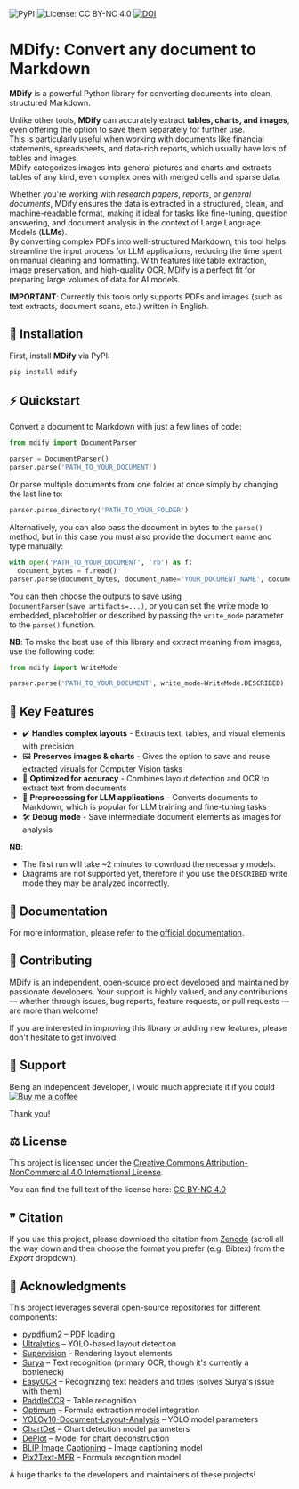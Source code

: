 ![PyPI](https://img.shields.io/pypi/v/mdify?color=red)
![License: CC BY-NC 4.0](https://img.shields.io/badge/License-CC%20BY%20NC%204.0-lightgrey)
[![DOI](https://zenodo.org/badge/DOI/10.5281/zenodo.14795743.svg)](https://doi.org/10.5281/zenodo.14795743)

# MDify: Convert any document to Markdown  

**MDify** is a powerful Python library for converting documents into clean, structured Markdown.

Unlike other tools, **MDify** can accurately extract **tables, charts, and images**, even offering the option to save them separately for further use. \
This is particularly useful when working with documents like financial statements, spreadsheets, and data-rich reports, which usually have lots of tables and images. \
MDify categorizes images into general pictures and charts and extracts tables of any kind, even complex ones with merged cells and sparse data.

Whether you're working with *research papers*, *reports*, or *general documents*, MDify ensures the data is extracted in a structured, clean, and machine-readable format, making it ideal for tasks like fine-tuning, question answering, and document analysis in the context of Large Language Models (**LLMs**). \
By converting complex PDFs into well-structured Markdown, this tool helps streamline the input process for LLM applications, reducing the time spent on manual cleaning and formatting. With features like table extraction, image preservation, and high-quality OCR, MDify is a perfect fit for preparing large volumes of data for AI models.

**IMPORTANT**: Currently this tools only supports PDFs and images (such as text extracts, document scans, etc.) written in English.

## 🚀 Installation  
First, install **MDify** via PyPI:  

```sh
pip install mdify
```


## ⚡ Quickstart  
Convert a document to Markdown with just a few lines of code:
```python
from mdify import DocumentParser

parser = DocumentParser()
parser.parse('PATH_TO_YOUR_DOCUMENT')
```

Or parse multiple documents from one folder at once simply by changing the last line to:
```python
parser.parse_directory('PATH_TO_YOUR_FOLDER')
```

Alternatively, you can also pass the document in bytes to the `parse()` method, but in this case you must also provide the document name and type manually:
```python
with open('PATH_TO_YOUR_DOCUMENT', 'rb') as f:
  document_bytes = f.read()
parser.parse(document_bytes, document_name='YOUR_DOCUMENT_NAME', document_type='pdf')
```

You can then choose the outputs to save using `DocumentParser(save_artifacts=...)`, or you can set the write mode to embedded, placeholder or described by passing the `write_mode` parameter to the `parse()` function.

**NB**: To make the best use of this library and extract meaning from images, use the following code:
```python
from mdify import WriteMode

parser.parse('PATH_TO_YOUR_DOCUMENT', write_mode=WriteMode.DESCRIBED)
```


## 🔹 Key Features  
- ✔️ **Handles complex layouts** - Extracts text, tables, and visual elements with precision
- 🖼️ **Preserves images & charts** - Gives the option to save and reuse extracted visuals for Computer Vision tasks
- 🎯 **Optimized for accuracy** - Combines layout detection and OCR to extract text from documents
- 🤖 **Preprocessing for LLM applications** - Converts documents to Markdown, which is popular for LLM training and fine-tuning tasks
- 🛠️ **Debug mode** - Save intermediate document elements as images for analysis

**NB**:
- The first run will take ~2 minutes to download the necessary models.
- Diagrams are not supported yet, therefore if you use the `DESCRIBED` write mode they may be analyzed incorrectly.


## 📄 Documentation
For more information, please refer to the [official documentation](https://stefanodangelo.github.io/mdify/).


## 🤝 Contributing
MDify is an independent, open-source project developed and maintained by passionate developers. Your support is highly valued, and any contributions — whether through issues, bug reports, feature requests, or pull requests — are more than welcome!

If you are interested in improving this library or adding new features, please don't hesitate to get involved!


## 💖 Support
Being an independent developer, I would much appreciate it if you could\
[![Buy me a coffee](https://img.buymeacoffee.com/button-api/?text=buy%20me%20a%20coffee&emoji="☕"&slug=stefanodangelo&button_colour=FF5F5F&font_colour=ffffff&font_family=Lato&outline_colour=000000&coffee_colour=FFDD00)](https://www.buymeacoffee.com/stefanodangelo)


Thank you!

## ⚖️ License
This project is licensed under the [Creative Commons Attribution-NonCommercial 4.0 International License](LICENSE).

You can find the full text of the license here: [CC BY-NC 4.0](https://creativecommons.org/licenses/by-nc/4.0/legalcode)


## ❞ Citation
If you use this project, please download the citation from [Zenodo](https://doi.org/10.5281/zenodo.14795743) (scroll all the way down and then choose the format you prefer (e.g. Bibtex) from the *Export* dropdown).


## 🔗 Acknowledgments  
This project leverages several open-source repositories for different components:  

- [pypdfium2](https://github.com/pypdfium2-team/pypdfium2) – PDF loading
- [Ultralytics](https://github.com/ultralytics/ultralytics) – YOLO-based layout detection
- [Supervision](https://github.com/roboflow/supervision) – Rendering layout elements
- [Surya](https://github.com/VikParuchuri/surya) – Text recognition (primary OCR, though it's currently a bottleneck)
- [EasyOCR](https://github.com/JaidedAI/EasyOCR) – Recognizing text headers and titles (solves Surya's issue with them)
- [PaddleOCR](https://github.com/PaddlePaddle/PaddleOCR) – Table recognition
- [Optimum](https://github.com/huggingface/optimum) – Formula extraction model integration
- [YOLOv10-Document-Layout-Analysis](https://huggingface.co/omoured/YOLOv10-Document-Layout-Analysis) – YOLO model parameters
- [ChartDet](https://huggingface.co/stefanodangelo/chartdet) – Chart detection model parameters
- [DePlot](https://huggingface.co/google/deplot) – Model for chart deconstruction  
- [BLIP Image Captioning](https://huggingface.co/Salesforce/blip-image-captioning-large) – Image captioning model  
- [Pix2Text-MFR](https://huggingface.co/breezedeus/pix2text-mfr) – Formula recognition model  

A huge thanks to the developers and maintainers of these projects!
